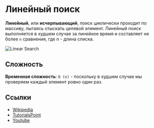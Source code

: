 # Линейный поиск

**Линейный**, или **исчерпывающий**, поиск циклически проходит по массиву, пытаясь отыскать целевой элемент. Линейный поиск выполняется в 
худшем случае за линейное время и составляет не более `n` сравнения, где n - длина списка.

![Linear Search](https://www.tutorialspoint.com/data_structures_algorithms/images/linear_search.gif)

## Сложность

**Временная сложность**: `O (n)` - поскольку в худшем случае мы проверяем каждый элемент
ровно один раз.

## Ссылки
- [Wikipedia](https://en.wikipedia.org/wiki/Linear_search)
- [TutorialsPoint](https://www.tutorialspoint.com/data_structures_algorithms/linear_search_algorithm.htm)
- [Youtube](https://www.youtube.com/watch?v=SGU9duLE30w)

